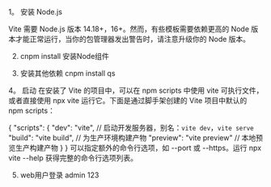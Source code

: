 1。 安装 Node.js

Vite 需要 Node.js 版本 14.18+，16+。然而，有些模板需要依赖更高的 Node 版本才能正常运行，当你的包管理器发出警告时，请注意升级你的 Node 版本。

2. cnpm install 安装Node组件

3. 安装其他依赖
cnpm install qs

4。 启动
在安装了 Vite 的项目中，可以在 npm scripts 中使用 vite 可执行文件，或者直接使用 npx vite 运行它。下面是通过脚手架创建的 Vite 项目中默认的 npm scripts：

{
  "scripts": {
    "dev": "vite", // 启动开发服务器，别名：`vite dev`，`vite serve`
    "build": "vite build", // 为生产环境构建产物
    "preview": "vite preview" // 本地预览生产构建产物
  }
}
可以指定额外的命令行选项，如 --port 或 --https。运行 npx vite --help 获得完整的命令行选项列表。

5. web用户登录 admin 123

